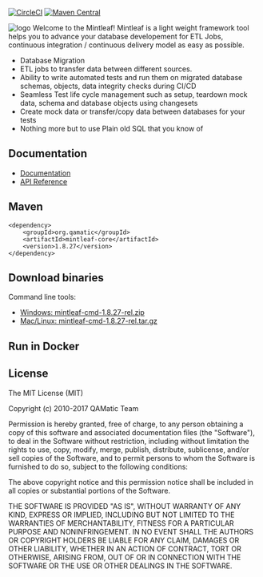 [![CircleCI](https://circleci.com/gh/qamatic/mintleaf.svg?style=svg)](https://circleci.com/gh/qamatic/mintleaf)   [![Maven Central](https://maven-badges.herokuapp.com/maven-central/org.qamatic/mintleaf-core/badge.svg?style=plastic)](https://maven-badges.herokuapp.com/maven-central/org.qamatic/mintleaf-core)

![logo](https://github.com/qamatic/mintleaf/blob/master/doc/source/images/logosimple.png)
Welcome to the Mintleaf! Mintleaf is a light weight framework tool helps you to advance your database developement for ETL Jobs,  continuous integration / continuous delivery model as easy as possible.

- Database Migration
- ETL jobs to transfer data between different sources.
- Ability to write automated tests and run them on migrated database schemas, objects, data integrity checks during CI/CD
- Seamless Test life cycle management such as setup, teardown mock data, schema and database objects using changesets
- Create mock data or transfer/copy data between databases for your tests
- Nothing more but to use Plain old SQL that you know of

## Documentation

- [Documentation](https://qamatic.github.io/mintleaf/)
- [API Reference](https://qamatic.github.io/mintleaf/apidocs)

## Maven 
    <dependency>
        <groupId>org.qamatic</groupId>
        <artifactId>mintleaf-core</artifactId>
        <version>1.8.27</version>
    </dependency>
    
## Download binaries

Command line tools:
 
- [Windows: mintleaf-cmd-1.8.27-rel.zip](http://search.maven.org/remotecontent?filepath=org/qamatic/mintleaf-cmd/1.8.27/mintleaf-cmd-1.8.27-rel.zip) 
- [Mac/Linux: mintleaf-cmd-1.8.27-rel.tar.gz](http://search.maven.org/remotecontent?filepath=org/qamatic/mintleaf-cmd/1.8.27/mintleaf-cmd-1.8.27-rel.tar.gz) 


## Run in Docker


## License

The MIT License (MIT)

Copyright (c) 2010-2017 QAMatic Team

Permission is hereby granted, free of charge, to any person obtaining a copy
of this software and associated documentation files (the "Software"), to deal
in the Software without restriction, including without limitation the rights
to use, copy, modify, merge, publish, distribute, sublicense, and/or sell
copies of the Software, and to permit persons to whom the Software is
furnished to do so, subject to the following conditions:

The above copyright notice and this permission notice shall be included in all
copies or substantial portions of the Software.

THE SOFTWARE IS PROVIDED "AS IS", WITHOUT WARRANTY OF ANY KIND, EXPRESS OR
IMPLIED, INCLUDING BUT NOT LIMITED TO THE WARRANTIES OF MERCHANTABILITY,
FITNESS FOR A PARTICULAR PURPOSE AND NONINFRINGEMENT. IN NO EVENT SHALL THE
AUTHORS OR COPYRIGHT HOLDERS BE LIABLE FOR ANY CLAIM, DAMAGES OR OTHER
LIABILITY, WHETHER IN AN ACTION OF CONTRACT, TORT OR OTHERWISE, ARISING FROM,
OUT OF OR IN CONNECTION WITH THE SOFTWARE OR THE USE OR OTHER DEALINGS IN THE
SOFTWARE.

